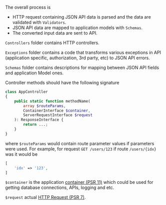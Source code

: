 The overall process is

- HTTP request containing JSON API data is parsed and the data are validated with `Validators`.
- JSON API data are mapped to application models with `Schemas`.
- The converted input data are sent to API.

`Controllers` folder contains HTTP controllers.

`Exceptions` folder contains a code that transforms various exceptions in API (application specific, authorization, 3rd party, etc) to JSON API errors.

`Schemas` folder contains descriptions for mapping between JSON API fields and application Model ones.

Controller methods should have the following signature

```php
class AppController
{
    public static function methodName(
        array $routeParams,
        ContainerInterface $container,
        ServerRequestInterface $request
    ): ResponseInterface {
        return ...;
    }
}
```

where `$routeParams` would contain route parameter values if parameters were used. For example, for request `GET /users/123` if route `/users/{idx}` was it would be
```php
[
    'idx' => '123',
]
```

`$container` is the application [container (PSR 11)](http://www.php-fig.org/psr/psr-11/) which could be used for getting database connections, APIs, logging and etc.

`$request` actual [HTTP Request (PSR 7)](http://www.php-fig.org/psr/psr-7/).
